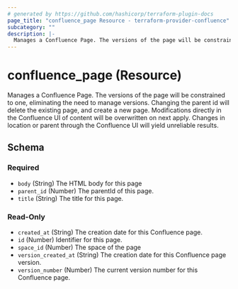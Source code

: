 ```yaml
---
# generated by https://github.com/hashicorp/terraform-plugin-docs
page_title: "confluence_page Resource - terraform-provider-confluence"
subcategory: ""
description: |-
  Manages a Confluence Page. The versions of the page will be constrained to one, eliminating the need to manage versions. Changing the parent id will delete the existing page, and create a new page. Modifications directly in the Confluence UI of content will be overwritten on next apply. Changes in location or parent through the Confluence UI will yield unreliable results.
---
```


# confluence_page (Resource)

Manages a Confluence Page. The versions of the page will be constrained to one, eliminating the need to manage versions. Changing the parent id will delete the existing page, and create a new page. Modifications directly in the Confluence UI of content will be overwritten on next apply. Changes in location or parent through the Confluence UI will yield unreliable results.



<!-- schema generated by tfplugindocs -->
## Schema

### Required

- `body` (String) The HTML body for this page
- `parent_id` (Number) The parentId of this page.
- `title` (String) The title for this page.

### Read-Only

- `created_at` (String) The creation date for this Confluence page.
- `id` (Number) Identifier for this page.
- `space_id` (Number) The space of the page
- `version_created_at` (String) The creation date for this Confluence page version.
- `version_number` (Number) The current version number for this Confluence page.

